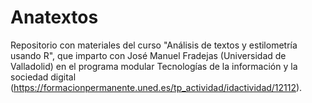 # Anatextos

Repositorio con materiales del curso "Análisis de textos y estilometría usando R", que imparto con José Manuel Fradejas (Universidad de Valladolid) en el programa modular Tecnologías de la información y la sociedad digital (https://formacionpermanente.uned.es/tp_actividad/idactividad/12112).
